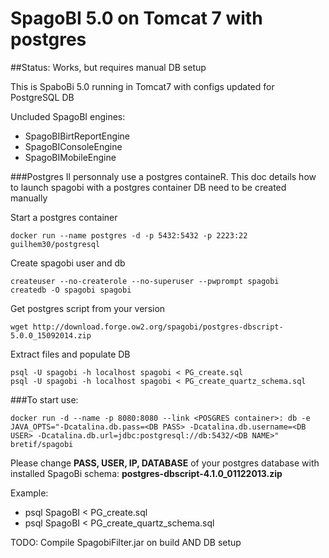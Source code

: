 # SpagoBI 5.0 on Tomcat 7 with postgres
##Status: Works, but requires manual DB setup

This is SpaboBi 5.0 running in Tomcat7 with configs updated for PostgreSQL DB

Uncluded SpagoBI engines:

 - SpagoBIBirtReportEngine
 - SpagoBIConsoleEngine
 - SpagoBIMobileEngine

###Postgres
Il personnaly use a postgres containeR.
This doc details how to launch spagobi with a postgres container
DB need to be created manually

Start a postgres container

    docker run --name postgres -d -p 5432:5432 -p 2223:22 guilhem30/postgresql
    
Create spagobi user and db

    createuser --no-createrole --no-superuser --pwprompt spagobi
    createdb -O spagobi spagobi

Get postgres script from your version

    wget http://download.forge.ow2.org/spagobi/postgres-dbscript-5.0.0_15092014.zip

Extract files and populate DB
    
    psql -U spagobi -h localhost spagobi < PG_create.sql
    psql -U spagobi -h localhost spagobi < PG_create_quartz_schema.sql

###To start use:

    docker run -d --name -p 8080:8080 --link <POSGRES container>: db -e JAVA_OPTS="-Dcatalina.db.pass=<DB PASS> -Dcatalina.db.username=<DB USER> -Dcatalina.db.url=jdbc:postgresql://db:5432/<DB NAME>" bretif/spagobi

Please change **PASS, USER, IP, DATABASE** of your postgres database with installed SpagoBi schema: **postgres-dbscript-4.1.0_01122013.zip**

Example:

 - psql SpagoBI < PG_create.sql
 - psql SpagoBI < PG_create_quartz_schema.sql

TODO: Compile SpagobiFilter.jar on build AND DB setup
